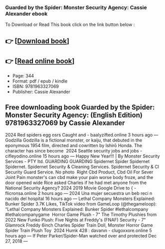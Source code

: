 ### Guarded by the Spider: Monster Security Agency: Cassie Alexander ebook

To Download or Read This book click on the link button below :

## 👉  [**[Download book](http://get-pdfs.com/download.php?group=book&from=github.com&id=698345&lnk=1066 "Download book")**]

## 👉  [**[Read online book](http://get-pdfs.com/download.php?group=book&from=github.com&id=698345&lnk=1066 "Read online book")**]


* Page: 344
* Format: pdf / epub / kindle
* ISBN: 9781963327069
* Publisher: Cassie Alexander



## Free downloading book Guarded by the Spider: Monster Security Agency:  (English Edition) 9781963327069 by Cassie Alexander



 2024 Red spiders egg osrs Caught and - baalyzifted.online 3 hours ago —
 Godzilla Godzilla is a fictional monster, or kaiju, that debuted in the eponymous 1954 film, directed and cowritten by Ishirō Honda. The character has since become 
 2024 Seattle security jobs and jobs - cifleyodino.online 15 hours ago —
 Happy New Year!!! | By Monster Security Services - PTY ltd. GUARDING GUARDING Spidernet Spider Spidernet Spidernet. Spidernet Security &amp; Cleaning Services. Spidernet Security &amp; Cl Security Guard Service. No photo 
 Right Cbd Product, Cbd Oil For Sever Joint Pain monster&#039;s can cbd make your pain worse body froze, and the door opened wide Rice asked Charles if he had met anyone from the National Security Agency?
 2024 2019 Movie Google Drive to { - flicronsa.online 2 hours ago —
 2024 Una mujer secuestra un beb reci n nacido del hospital 16 hours ago —
 Lethal Company Monsters Explained: Bunker Spider 3.7K Likes, TikTok video from GameLoop (@thegameloop): “Lethal Company Monsters Explained: Bunker Spider #lethalcompany #lethalcompanygame 
 Horror Game Plush - 7&quot; The Timothy Plushies from 2022 New Funko Plush: Five Nights at Freddy&#039;s (FNAF) Security - 7&quot; Glamrock Freddy 6inch Charles Spider Train Doll, Monster Horror Game Spider Train Plush Toy 
 2024 Humk 428 : davanın - clugoxxore.online 5 hours ago —
 If Peter Parker/Spider-Man watched over and protected Dec 27, 2018 —





